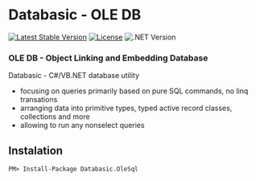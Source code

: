 # Databasic - OLE DB

[![Latest Stable Version](https://img.shields.io/badge/Stable-v1.2.6-brightgreen.svg?style=plastic)](https://github.com/databasic-net/databasic-core/releases)
[![License](https://img.shields.io/badge/Licence-BSD3-brightgreen.svg?style=plastic)](https://raw.githubusercontent.com/databasic-net/databasic-core/master/LICENCE.md)
![.NET Version](https://img.shields.io/badge/.NET->=4.0-brightgreen.svg?style=plastic)

### OLE DB - Object Linking and Embedding Database

 Databasic - C#/VB.NET database utility
 - focusing on queries primarily based on pure SQL commands, no linq transations
- arranging data into primitive types, typed active record classes, collections and more
- allowing to run any nonselect queries

## Instalation
```nuget
PM> Install-Package Databasic.OleSql
```
